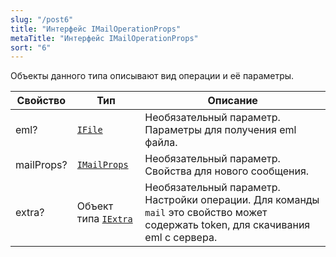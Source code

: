 ```yaml
---
slug: "/post6"
title: "Интерфейс IMailOperationProps"
metaTitle: "Интерфейс IMailOperationProps"
sort: "6"
---
```



Объекты данного типа описывают вид операции и её параметры.

| Свойство | Тип | Описание |
| --- | --- | --- |
| eml? | [`IFile`](../002-signAndEncrypt/13-IFile.md) | Необязательный параметр. Параметры для получения eml файла. |
| mailProps? | [`IMailProps`](./07-IMailProps.md) | Необязательный параметр. Свойства для нового сообщения. |
| extra? | Объект типа [`IExtra`](../002-signAndEncrypt/14-IExtra.md) | Необязательный параметр. Настройки операции. Для команды `mail` это свойство может содержать token, для скачивания eml с сервера. |
